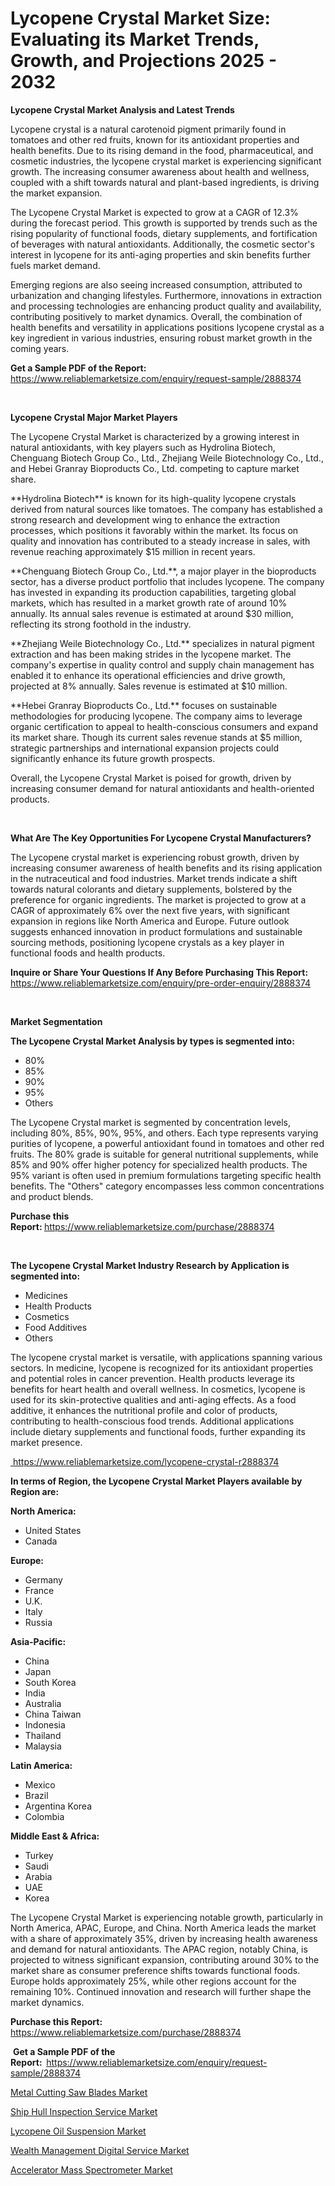 <p><h1>Lycopene Crystal Market Size: Evaluating its Market Trends, Growth, and Projections 2025 - 2032</h1></p><p><strong>Lycopene Crystal Market Analysis and Latest Trends</strong></p>
<p><p>Lycopene crystal is a natural carotenoid pigment primarily found in tomatoes and other red fruits, known for its antioxidant properties and health benefits. Due to its rising demand in the food, pharmaceutical, and cosmetic industries, the lycopene crystal market is experiencing significant growth. The increasing consumer awareness about health and wellness, coupled with a shift towards natural and plant-based ingredients, is driving the market expansion. </p><p>The Lycopene Crystal Market is expected to grow at a CAGR of 12.3% during the forecast period. This growth is supported by trends such as the rising popularity of functional foods, dietary supplements, and fortification of beverages with natural antioxidants. Additionally, the cosmetic sector's interest in lycopene for its anti-aging properties and skin benefits further fuels market demand. </p><p>Emerging regions are also seeing increased consumption, attributed to urbanization and changing lifestyles. Furthermore, innovations in extraction and processing technologies are enhancing product quality and availability, contributing positively to market dynamics. Overall, the combination of health benefits and versatility in applications positions lycopene crystal as a key ingredient in various industries, ensuring robust market growth in the coming years.</p></p>
<p><strong>Get a Sample PDF of the Report:&nbsp;</strong> <a href="https://www.reliablemarketsize.com/enquiry/request-sample/2888374?utm_campaign=2008&utm_medium=2&utm_source=Github&utm_content=ia&utm_term=14032025&utm_id=lycopene-crystal">https://www.reliablemarketsize.com/enquiry/request-sample/2888374</a></p>
<p>&nbsp;</p>
<p><strong>Lycopene Crystal Major Market Players</strong></p>
<p><p>The Lycopene Crystal Market is characterized by a growing interest in natural antioxidants, with key players such as Hydrolina Biotech, Chenguang Biotech Group Co., Ltd., Zhejiang Weile Biotechnology Co., Ltd., and Hebei Granray Bioproducts Co., Ltd. competing to capture market share.</p><p>**Hydrolina Biotech** is known for its high-quality lycopene crystals derived from natural sources like tomatoes. The company has established a strong research and development wing to enhance the extraction processes, which positions it favorably within the market. Its focus on quality and innovation has contributed to a steady increase in sales, with revenue reaching approximately $15 million in recent years.</p><p>**Chenguang Biotech Group Co., Ltd.**, a major player in the bioproducts sector, has a diverse product portfolio that includes lycopene. The company has invested in expanding its production capabilities, targeting global markets, which has resulted in a market growth rate of around 10% annually. Its annual sales revenue is estimated at around $30 million, reflecting its strong foothold in the industry.</p><p>**Zhejiang Weile Biotechnology Co., Ltd.** specializes in natural pigment extraction and has been making strides in the lycopene market. The company's expertise in quality control and supply chain management has enabled it to enhance its operational efficiencies and drive growth, projected at 8% annually. Sales revenue is estimated at $10 million.</p><p>**Hebei Granray Bioproducts Co., Ltd.** focuses on sustainable methodologies for producing lycopene. The company aims to leverage organic certification to appeal to health-conscious consumers and expand its market share. Though its current sales revenue stands at $5 million, strategic partnerships and international expansion projects could significantly enhance its future growth prospects.</p><p>Overall, the Lycopene Crystal Market is poised for growth, driven by increasing consumer demand for natural antioxidants and health-oriented products.</p></p>
<p>&nbsp;</p>
<p><strong>What Are The Key Opportunities For Lycopene Crystal Manufacturers?</strong></p>
<p><p>The Lycopene crystal market is experiencing robust growth, driven by increasing consumer awareness of health benefits and its rising application in the nutraceutical and food industries. Market trends indicate a shift towards natural colorants and dietary supplements, bolstered by the preference for organic ingredients. The market is projected to grow at a CAGR of approximately 6% over the next five years, with significant expansion in regions like North America and Europe. Future outlook suggests enhanced innovation in product formulations and sustainable sourcing methods, positioning lycopene crystals as a key player in functional foods and health products.</p></p>
<p><strong>Inquire or Share Your Questions If Any Before Purchasing This Report:</strong> <a href="https://www.reliablemarketsize.com/enquiry/pre-order-enquiry/2888374?utm_campaign=2008&utm_medium=2&utm_source=Github&utm_content=ia&utm_term=14032025&utm_id=lycopene-crystal">https://www.reliablemarketsize.com/enquiry/pre-order-enquiry/2888374</a></p>
<p>&nbsp;</p>
<p><strong>Market Segmentation</strong></p>
<p><strong>The Lycopene Crystal Market Analysis by types is segmented into:</strong></p>
<p><ul><li>80%</li><li>85%</li><li>90%</li><li>95%</li><li>Others</li></ul></p>
<p><p>The Lycopene Crystal market is segmented by concentration levels, including 80%, 85%, 90%, 95%, and others. Each type represents varying purities of lycopene, a powerful antioxidant found in tomatoes and other red fruits. The 80% grade is suitable for general nutritional supplements, while 85% and 90% offer higher potency for specialized health products. The 95% variant is often used in premium formulations targeting specific health benefits. The "Others" category encompasses less common concentrations and product blends.</p></p>
<p><strong>Purchase this Report:&nbsp;</strong><a href="https://www.reliablemarketsize.com/purchase/2888374?utm_campaign=2008&utm_medium=2&utm_source=Github&utm_content=ia&utm_term=14032025&utm_id=lycopene-crystal">https://www.reliablemarketsize.com/purchase/2888374</a></p>
<p>&nbsp;</p>
<p><strong>The Lycopene Crystal Market Industry Research by Application is segmented into:</strong></p>
<p><ul><li>Medicines</li><li>Health Products</li><li>Cosmetics</li><li>Food Additives</li><li>Others</li></ul></p>
<p><p>The lycopene crystal market is versatile, with applications spanning various sectors. In medicine, lycopene is recognized for its antioxidant properties and potential roles in cancer prevention. Health products leverage its benefits for heart health and overall wellness. In cosmetics, lycopene is used for its skin-protective qualities and anti-aging effects. As a food additive, it enhances the nutritional profile and color of products, contributing to health-conscious food trends. Additional applications include dietary supplements and functional foods, further expanding its market presence.</p></p>
<p><a href="https://www.reliablemarketsize.com/lycopene-crystal-r2888374?utm_campaign=2008&utm_medium=2&utm_source=Github&utm_content=ia&utm_term=14032025&utm_id=lycopene-crystal">&nbsp;https://www.reliablemarketsize.com/lycopene-crystal-r2888374</a></p>
<p><strong>In terms of Region, the Lycopene Crystal Market Players available by Region are:</strong></p>
<p>
    <p> <strong> North America: </strong>
        <ul>
            <li>United States</li>
            <li>Canada</li>
        </ul>
        </p> 
    <p> <strong> Europe: </strong>
        <ul>
            <li>Germany</li>
            <li>France</li>
            <li>U.K.</li>
            <li>Italy</li>
            <li>Russia</li>
        </ul>
        </p> 
    <p> <strong> Asia-Pacific: </strong>
        <ul>
            <li>China</li>
            <li>Japan</li>
            <li>South Korea</li>
            <li>India</li>
            <li>Australia</li>
            <li>China Taiwan</li>
            <li>Indonesia</li>
            <li>Thailand</li>
            <li>Malaysia</li>
        </ul>
        </p> 
    <p> <strong> Latin America: </strong>
        <ul>
            <li>Mexico</li>
            <li>Brazil</li>
            <li>Argentina Korea</li>
            <li>Colombia</li>
        </ul>
        </p> 
    <p> <strong> Middle East & Africa: </strong>
        <ul>
            <li>Turkey</li>
            <li>Saudi</li>
            <li>Arabia</li>
            <li>UAE</li>
            <li>Korea</li>
        </ul>
    </p>
    </p>
<p><p>The Lycopene Crystal Market is experiencing notable growth, particularly in North America, APAC, Europe, and China. North America leads the market with a share of approximately 35%, driven by increasing health awareness and demand for natural antioxidants. The APAC region, notably China, is projected to witness significant expansion, contributing around 30% to the market share as consumer preference shifts towards functional foods. Europe holds approximately 25%, while other regions account for the remaining 10%. Continued innovation and research will further shape the market dynamics.</p></p>
<p><strong>Purchase this Report: </strong><a href="https://www.reliablemarketsize.com/purchase/2888374?utm_campaign=2008&utm_medium=2&utm_source=Github&utm_content=ia&utm_term=14032025&utm_id=lycopene-crystal">https://www.reliablemarketsize.com/purchase/2888374</a></p>
<p>&nbsp;<strong>Get a Sample PDF of the Report:&nbsp;&nbsp;</strong><a href="https://www.reliablemarketsize.com/enquiry/request-sample/2888374?utm_campaign=2008&utm_medium=2&utm_source=Github&utm_content=ia&utm_term=14032025&utm_id=lycopene-crystal">https://www.reliablemarketsize.com/enquiry/request-sample/2888374</a></p>
<p><strong></strong></p>
<p><p><a href="https://github.com/hiwatchucuy/Market-Research-Report-List-1/blob/main/metal-cutting-saw-blades-market.md?utm_campaign=2008&utm_medium=2&utm_source=Github&utm_content=ia&utm_term=14032025&utm_id=lycopene-crystal">Metal Cutting Saw Blades Market</a></p><p><a href="https://github.com/idranalexie/Market-Research-Report-List-1/blob/main/ship-hull-inspection-service-market.md?utm_campaign=2008&utm_medium=2&utm_source=Github&utm_content=ia&utm_term=14032025&utm_id=lycopene-crystal">Ship Hull Inspection Service Market</a></p><p><a href="https://github.com/ftnlewins/Market-Research-Report-List-1/blob/main/lycopene-oil-suspension-market.md?utm_campaign=2008&utm_medium=2&utm_source=Github&utm_content=ia&utm_term=14032025&utm_id=lycopene-crystal">Lycopene Oil Suspension Market</a></p><p><a href="https://github.com/rempemelon5k/Market-Research-Report-List-1/blob/main/wealth-management-digital-service-market.md?utm_campaign=2008&utm_medium=2&utm_source=Github&utm_content=ia&utm_term=14032025&utm_id=lycopene-crystal">Wealth Management Digital Service Market</a></p><p><a href="https://github.com/tyreinhssan/Market-Research-Report-List-1/blob/main/accelerator-mass-spectrometer-market.md?utm_campaign=2008&utm_medium=2&utm_source=Github&utm_content=ia&utm_term=14032025&utm_id=lycopene-crystal">Accelerator Mass Spectrometer Market</a></p></p>